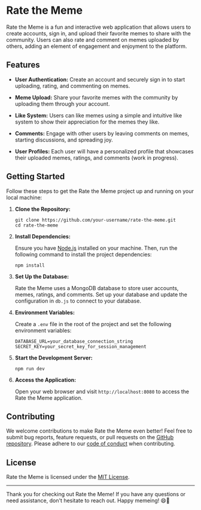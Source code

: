 # Rate the Meme

Rate the Meme is a fun and interactive web application that allows users to create accounts, sign in, and upload their favorite memes to share with the community. Users can also rate and comment on memes uploaded by others, adding an element of engagement and enjoyment to the platform.

## Features

- **User Authentication:** Create an account and securely sign in to start uploading, rating, and commenting on memes.

- **Meme Upload:** Share your favorite memes with the community by uploading them through your account.

- **Like System:** Users can like memes using a simple and intuitive like system to show their appreciation for the memes they like.

- **Comments:** Engage with other users by leaving comments on memes, starting discussions, and spreading joy.

- **User Profiles:** Each user will have a personalized profile that showcases their uploaded memes, ratings, and comments (work in progress).

## Getting Started

Follow these steps to get the Rate the Meme project up and running on your local machine:

1. **Clone the Repository:**

   ```
   git clone https://github.com/your-username/rate-the-meme.git
   cd rate-the-meme
   ```

2. **Install Dependencies:**

   Ensure you have [Node.js](https://nodejs.org/) installed on your machine. Then, run the following command to install the project dependencies:

   ```
   npm install
   ```

3. **Set Up the Database:**

   Rate the Meme uses a MongoDB database to store user accounts, memes, ratings, and comments. Set up your database and update the configuration in `db.js` to connect to your database.

4. **Environment Variables:**

   Create a `.env` file in the root of the project and set the following environment variables:

   ```
   DATABASE_URL=your_database_connection_string
   SECRET_KEY=your_secret_key_for_session_management
   ```

5. **Start the Development Server:**

   ```
   npm run dev
   ```

6. **Access the Application:**

   Open your web browser and visit `http://localhost:8080` to access the Rate the Meme application.

## Contributing

We welcome contributions to make Rate the Meme even better! Feel free to submit bug reports, feature requests, or pull requests on the [GitHub repository](https://github.com/your-username/rate-the-meme). Please adhere to our [code of conduct](CODE_OF_CONDUCT.md) when contributing.

## License

Rate the Meme is licensed under the [MIT License](LICENSE).

---

Thank you for checking out Rate the Meme! If you have any questions or need assistance, don't hesitate to reach out. Happy memeing! 😄🚀
